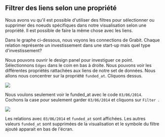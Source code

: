 ## Filtrer des liens selon une propriété

Nous avons vu qu'il est possible d'utiliser des filtres pour sélectionner ou supprimer des noeuds spécifiques dans notre visualisation selon une propriété. Il est possible de faire la même chose avec les liens.

Dans le graphe ci-dessous, nous voyons les connections de Grabit. Chaque relation représente un investissement dans une start-up mais quel type d'investissement?

Nous pouvons ouvrir le design panel pour investiguer ce point. Sélectionnons ```Edges``` dans le coin en bas à droite. Nous pouvons voir les différentes propriétés rattachées aux liens de notre set de données. Nous allons nous concentrer sur la propriété ```funded_at```. Cliquons dessus.

![](https://github.com/Linkurious/linkurious-enterprise-manual/raw/master/en/filter/FundedAt.png)

Nous voulons seulement voir le funded_at avec le code ```03/06/2014```. Cochons la case pour seulement garder  ```03/06/2014``` et cliquons sur ```Filter ```.

![](https://github.com/Linkurious/linkurious-enterprise-manual/raw/master/en/filter/Final.png)

Les relations avec  ```03/06/2014``` et ```funded_at``` sont affichées. Les autres valeurs ```funded_at``` sont supprimées de la visualisation et le symbole du filtre ajouté apparait en bas de l'écran.


